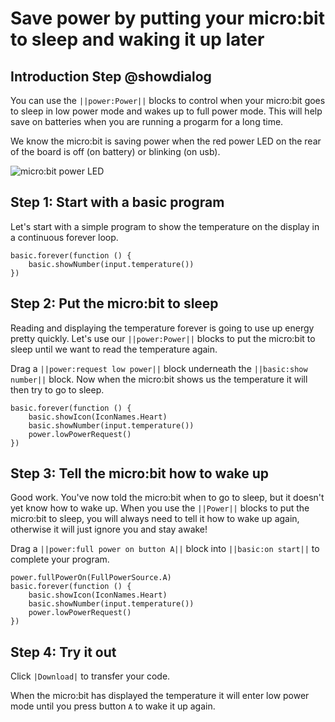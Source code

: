 # Save power by putting your micro:bit to sleep and waking it up later

## Introduction Step @showdialog
You can use the ``||power:Power||`` blocks to control when your micro:bit goes to sleep in low power mode and wakes up to full power mode. 
This will help save on batteries when you are running a progarm for a long time.

We know the micro:bit is saving power when the red power LED on the rear of the board is off (on battery) or blinking (on usb). 

![micro:bit power LED](https://microbit-foundation.github.io/pxt-microbit-v2-power/docs/static/power-led.png)

## Step 1: Start with a basic program
Let's start with a simple program to show the temperature on the display in a continuous forever loop.

```template
basic.forever(function () {
    basic.showNumber(input.temperature())
})
```

## Step 2: Put the micro:bit to sleep
Reading and displaying the temperature forever is going to use up energy pretty quickly. Let's use our ``||power:Power||`` blocks to put the micro:bit to sleep until we want to read the temperature again.

Drag a ``||power:request low power||`` block underneath the ``||basic:show number||`` block. Now when the micro:bit shows us the temperature it will then try to go to sleep.

```blocks
basic.forever(function () {
    basic.showIcon(IconNames.Heart)
    basic.showNumber(input.temperature())
    power.lowPowerRequest()
})
```

## Step 3: Tell the micro:bit how to wake up
Good work. You've now told the micro:bit when to go to sleep, but it doesn't yet know how to wake up. When you use the ``||Power||`` blocks to put the micro:bit to sleep, you will always need to tell it how to wake up again, otherwise it will just ignore you and stay awake!

Drag a ``||power:full power on button A||`` block into ``||basic:on start||`` to complete your program.

```blocks
power.fullPowerOn(FullPowerSource.A)
basic.forever(function () {
    basic.showIcon(IconNames.Heart)
    basic.showNumber(input.temperature())
    power.lowPowerRequest()
})
```

## Step 4: Try it out
Click ``|Download|`` to transfer your code. 

When the micro:bit has displayed the temperature it will enter low power mode until you press button ``A`` to wake it up again.